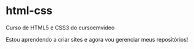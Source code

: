 # html-css
 Curso de HTML5 e CSS3 do cursoemvideo

Estou aprendendo a criar sites e agora vou gerenciar meus repositórios!
